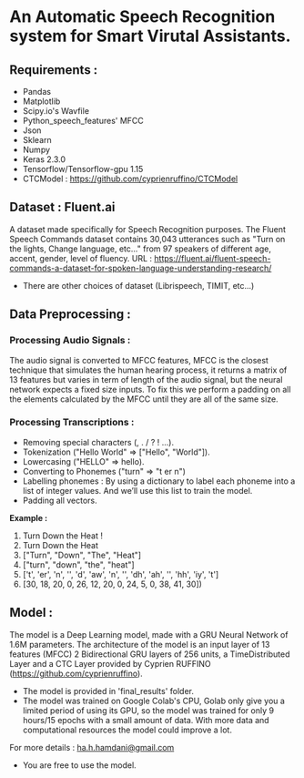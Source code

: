 # An Automatic Speech Recognition system for Smart Virutal Assistants.

## Requirements : 
- Pandas
- Matplotlib
- Scipy.io's Wavfile
- Python_speech_features' MFCC
- Json
- Sklearn
- Numpy
- Keras 2.3.0
- Tensorflow/Tensorflow-gpu 1.15
- CTCModel : https://github.com/cyprienruffino/CTCModel

## Dataset : Fluent.ai
A dataset made specifically for Speech Recognition purposes. The Fluent Speech Commands dataset contains 30,043 utterances such as "Turn on the lights, Change language, etc..." from 97 speakers of different age, accent, gender, level of fluency. 
URL : https://fluent.ai/fluent-speech-commands-a-dataset-for-spoken-language-understanding-research/
* There are other choices of dataset (Librispeech, TIMIT, etc...)

## Data Preprocessing :
### Processing Audio Signals : 
The audio signal is converted to MFCC features, MFCC is the closest technique that simulates the human hearing process, it returns a matrix of 13 features but varies in term of length of the audio signal, but the neural network expects a fixed size inputs. To fix this we perform a padding on all the elements calculated by the MFCC until they are all of the same size.
### Processing Transcriptions :
- Removing special characters (, . / ? ! ...).
- Tokenization ("Hello World" => ["Hello", "World"]).
- Lowercasing ("HELLO" => hello).
- Converting to Phonemes ("turn" => "t er n")
- Labelling phonemes : By using a dictionary to label each phoneme into a list of integer values. And we’ll use this list to train the model.
- Padding all vectors.<br>

**Example :**
1. Turn Down the Heat !
2. Turn Down the Heat
3. ["Turn", "Down", "The", "Heat"]
4. ["turn", "down", "the", "heat"]
5. ['t', 'er', 'n', '', 'd', 'aw', 'n', '', 'dh', 'ah', '', 'hh', 'iy', 't']
6. [30, 18, 20, 0, 26, 12, 20, 0, 24, 5, 0, 38, 41, 30])

## Model :
The model is a Deep Learning model, made with a GRU Neural Network of 1.6M parameters. 
The architecture of the model is an input layer of 13 features (MFCC) 2 Bidirectional GRU layers of 256 units, a TimeDistributed Layer and a CTC Layer provided by Cyprien RUFFINO (https://github.com/cyprienruffino).
* The model is provided in 'final_results' folder.
* The model was trained on Google Colab's CPU, Golab only give you a limited period of using its GPU, so the model was trained for only 9 hours/15 epochs with a small amount of data. With more data and computational resources the model could improve a lot.

For more details : ha.h.hamdani@gmail.com
* You are free to use the model.
